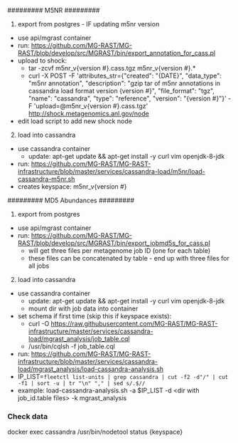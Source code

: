 
######### M5NR #########

1. export from postgres - IF updating m5nr version 

  - use api/mgrast container
  - run: https://github.com/MG-RAST/MG-RAST/blob/develop/src/MGRAST/bin/export_annotation_for_cass.pl
  - upload to shock:
    - tar -zcvf m5nr_v{version #}.cass.tgz m5nr_v{version #}.*
    - curl -X POST -F 'attributes_str={"created": "{DATE}", "data_type": "m5nr annotation", "description": "gzip tar of m5nr annotations in cassandra load format version {version #}", "file_format": "tgz", "name": "cassandra", "type": "reference", "version": "{version #}"}' -F 'upload=@m5nr_v{version #}.cass.tgz' http://shock.metagenomics.anl.gov/node
  - edit load script to add new shock node

2. load into cassandra

  - use cassandra container
    - update: apt-get update && apt-get install -y curl vim openjdk-8-jdk
  - run: https://github.com/MG-RAST/MG-RAST-infrastructure/blob/master/services/cassandra-load/m5nr/load-cassandra-m5nr.sh
  - creates keyspace: m5nr_v{version #}

######### MD5 Abundances #########

1. export from postgres

  - use api/mgrast container
  - run: https://github.com/MG-RAST/MG-RAST/blob/develop/src/MGRAST/bin/export_jobmd5s_for_cass.pl
    - will get three files per metagenome job ID (one for each table)
    - these files can be concatenated by table - end up with three files for all jobs

2. load into cassandra

  - use cassandra container
    - update: apt-get update && apt-get install -y curl vim openjdk-8-jdk
    - mount dir with job data into container
  - set schema if first time (skip this if keyspace exists):
    - curl -O https://raw.githubusercontent.com/MG-RAST/MG-RAST-infrastructure/master/services/cassandra-load/mgrast_analysis/job_table.cql
    - /usr/bin/cqlsh -f job_table.cql
  - run: https://github.com/MG-RAST/MG-RAST-infrastructure/blob/master/services/cassandra-load/mgrast_analysis/load-cassandra-analysis.sh
  - IP_LIST=`fleetctl list-units | grep cassandra | cut -f2 -d"/" | cut -f1 | sort -u | tr "\n" "," | sed s/.$//`
  - example: load-cassandra-analysis.sh -a $IP_LIST -d \<dir with job_id.table files\> -k mgrast_analysis
  
### Check data

docker exec cassandra /usr/bin/nodetool status {keyspace}
